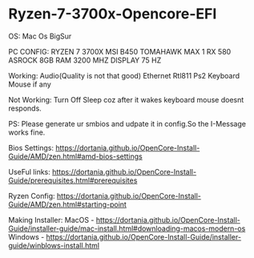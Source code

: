 # Ryzen-7-3700x-Opencore-EFI

OS:
Mac Os BigSur 

PC CONFIG:
RYZEN 7 3700X 
MSI B450 TOMAHAWK MAX 1
RX 580 ASROCK
8GB RAM 3200 MHZ
DISPLAY 75 HZ

Working:
Audio(Quality is not that good)
Ethernet Rtl811
Ps2 Keyboard Mouse if any

Not Working:
Turn Off Sleep coz after it wakes keyboard mouse doesnt responds.

PS:
Please generate ur smbios and udpate it in config.So the I-Message works fine.

Bios Settings:
https://dortania.github.io/OpenCore-Install-Guide/AMD/zen.html#amd-bios-settings

UseFul links:
https://dortania.github.io/OpenCore-Install-Guide/prerequisites.html#prerequisites

Ryzen Config:
https://dortania.github.io/OpenCore-Install-Guide/AMD/zen.html#starting-point

Making Installer:
MacOS - https://dortania.github.io/OpenCore-Install-Guide/installer-guide/mac-install.html#downloading-macos-modern-os
Windows - https://dortania.github.io/OpenCore-Install-Guide/installer-guide/winblows-install.html
